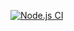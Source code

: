 [![Node.js CI](https://github.com/LesegoModise/car_crud_api/actions/workflows/node.js.yml/badge.svg)](https://github.com/LesegoModise/car_crud_api/actions/workflows/node.js.yml)
